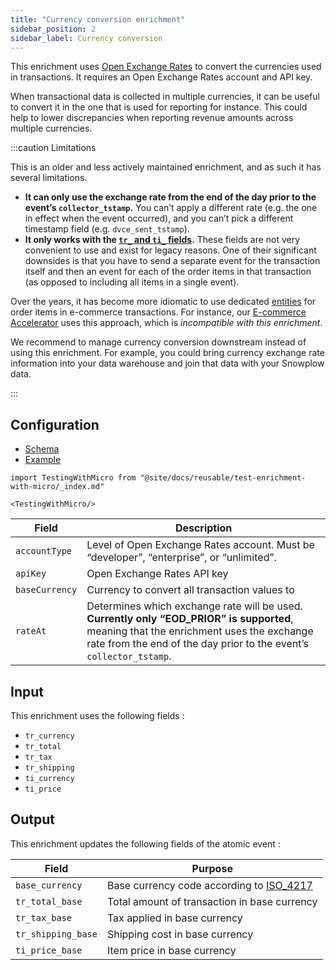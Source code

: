 ```yaml
---
title: "Currency conversion enrichment"
sidebar_position: 2
sidebar_label: Currency conversion
---
```


This enrichment uses [Open Exchange Rates](https://openexchangerates.org/) to convert the currencies used in transactions. It requires an Open Exchange Rates account and API key.

When transactional data is collected in multiple currencies, it can be useful to convert it in the one that is used for reporting for instance. This could help to lower discrepancies when reporting revenue amounts across multiple currencies.

:::caution Limitations

This is an older and less actively maintained enrichment, and as such it has several limitations.

* **It can only use the exchange rate from the end of the day prior to the event’s `collector_tstamp`.** You can’t apply a different rate (e.g. the one in effect when the event occurred), and you can’t pick a different timestamp field (e.g. `dvce_sent_tstamp`).
* **It only works with the [`tr_` and `ti_` fields](/docs/fundamentals/canonical-event/index.md#e-commerce-transactions).** These fields are not very convenient to use and exist for legacy reasons. One of their significant downsides is that you have to send a separate event for the transaction itself and then an event for each of the order items in that transaction (as opposed to including all items in a single event).

Over the years, it has become more idiomatic to use dedicated [entities](/docs/fundamentals/entities/index.md) for order items in e-commerce transactions. For instance, our [E-commerce Accelerator](https://docs.snowplow.io/accelerators/ecommerce/) uses this approach, which is _incompatible with this enrichment_.

We recommend to manage currency conversion downstream instead of using this enrichment. For example, you could bring currency exchange rate information into your data warehouse and join that data with your Snowplow data.

:::

## Configuration

- [Schema](https://github.com/snowplow/iglu-central/blob/master/schemas/com.snowplowanalytics.snowplow/currency_conversion_config/jsonschema/1-0-0)
- [Example](https://github.com/snowplow/enrich/blob/master/config/enrichments/currency_conversion_config.json)

```mdx-code-block
import TestingWithMicro from "@site/docs/reusable/test-enrichment-with-micro/_index.md"

<TestingWithMicro/>
```

| **Field** | **Description** |
| --- | --- |
| `accountType` | Level of Open Exchange Rates account. Must be “developer”, “enterprise”, or “unlimited”. |
| `apiKey` | Open Exchange Rates API key |
| `baseCurrency` | Currency to convert all transaction values to |
| `rateAt` | Determines which exchange rate will be used. **Currently only “EOD_PRIOR” is supported**, meaning that the enrichment uses the exchange rate from the end of the day prior to the event’s `collector_tstamp`. |

## Input

This enrichment uses the following fields :

- `tr_currency`
- `tr_total`
- `tr_tax`
- `tr_shipping`
- `ti_currency`
- `ti_price`

## Output

This enrichment updates the following fields of the atomic event :

| Field | Purpose |
| --- | --- |
| `base_currency` | Base currency code according to [ISO_4217](https://en.wikipedia.org/wiki/ISO_4217#Active_codes) |
| `tr_total_base` | Total amount of transaction in base currency |
| `tr_tax_base` | Tax applied in base currency |
| `tr_shipping_base` | Shipping cost in base currency |
| `ti_price_base` | Item price in base currency |

